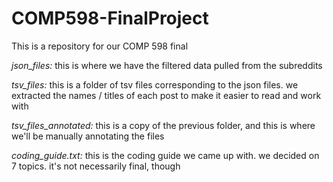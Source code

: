 # COMP598-FinalProject
This is a repository for our COMP 598 final

*json_files:* this is where we have the filtered data pulled from the subreddits

*tsv_files:* this is a folder of tsv files corresponding to the json files. we extracted the names / titles of each post to make it easier to read and work with

*tsv_files_annotated:* this is a copy of the previous folder, and this is where we'll be manually annotating the files

*coding_guide.txt:* this is the coding guide we came up with. we decided on 7 topics. it's not necessarily final, though
